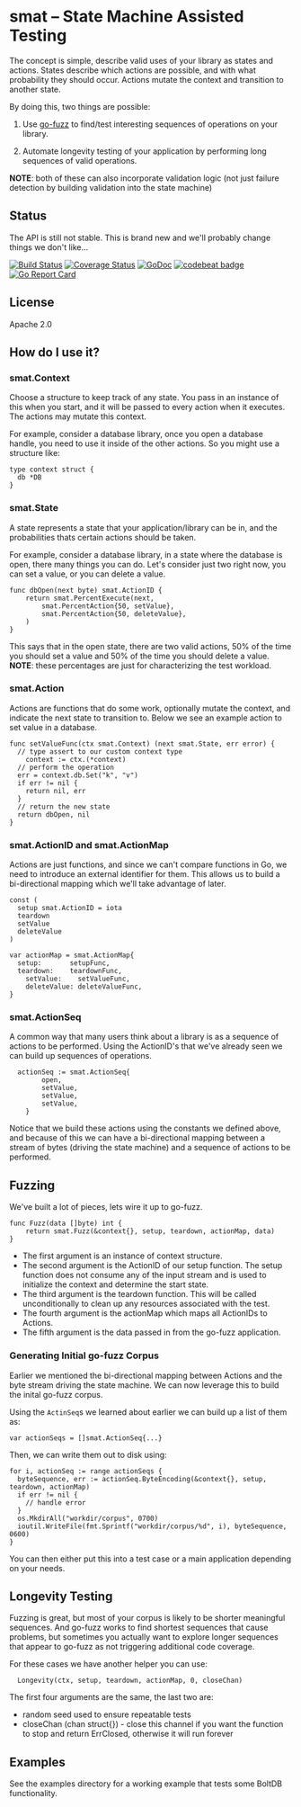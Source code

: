 # smat – State Machine Assisted Testing

The concept is simple, describe valid uses of your library as states and actions.  States describe which actions are possible, and with what probability they should occur.  Actions mutate the context and transition to another state.

By doing this, two things are possible:

1.  Use [go-fuzz](https://github.com/dvyukov/go-fuzz) to find/test interesting sequences of operations on your library.

2.  Automate longevity testing of your application by performing long sequences of valid operations.

**NOTE**: both of these can also incorporate validation logic (not just failure detection by building validation into the state machine)

## Status

The API is still not stable.  This is brand new and we'll probably change things we don't like...

[![Build Status](https://travis-ci.org/mschoch/smat.svg?branch=master)](https://travis-ci.org/mschoch/smat)
[![Coverage Status](https://coveralls.io/repos/github/mschoch/smat/badge.svg?branch=master)](https://coveralls.io/github/mschoch/smat?branch=master)
[![GoDoc](https://godoc.org/github.com/mschoch/smat?status.svg)](https://godoc.org/github.com/mschoch/smat)
[![codebeat badge](https://codebeat.co/badges/c3ff6180-a241-4128-97f0-fa6bf6f48752)](https://codebeat.co/projects/github-com-mschoch-smat)
[![Go Report Card](https://goreportcard.com/badge/github.com/mschoch/smat)](https://goreportcard.com/report/github.com/mschoch/smat)

## License

Apache 2.0

## How do I use it?

### smat.Context

Choose a structure to keep track of any state.  You pass in an instance of this when you start, and it will be passed to every action when it executes.  The actions may mutate this context.

For example, consider a database library, once you open a database handle, you need to use it inside of the other actions.  So you might use a structure like:

```
type context struct {
  db *DB
}
```

### smat.State

A state represents a state that your application/library can be in, and the probabilities thats certain actions should be taken.

For example, consider a database library, in a state where the database is open, there many things you can do.  Let's consider just two right now, you can set a value, or you can delete a value.

```
func dbOpen(next byte) smat.ActionID {
	return smat.PercentExecute(next,
		smat.PercentAction{50, setValue},
		smat.PercentAction{50, deleteValue},
	)
}
```

This says that in the open state, there are two valid actions, 50% of the time you should set a value and 50% of the time you should delete a value.  **NOTE**: these percentages are just for characterizing the test workload.

### smat.Action

Actions are functions that do some work, optionally mutate the context, and indicate the next state to transition to.  Below we see an example action to set value in a database.

```
func setValueFunc(ctx smat.Context) (next smat.State, err error) {
  // type assert to our custom context type
	context := ctx.(*context)
  // perform the operation
  err = context.db.Set("k", "v")
  if err != nil {
    return nil, err
  }
  // return the new state
  return dbOpen, nil
}
```

### smat.ActionID and smat.ActionMap

Actions are just functions, and since we can't compare functions in Go, we need to introduce an external identifier for them.  This allows us to build a bi-directional mapping which we'll take advantage of later.

```
const (
  setup smat.ActionID = iota
  teardown
  setValue
  deleteValue
)

var actionMap = smat.ActionMap{
  setup:       setupFunc,
  teardown:    teardownFunc,
	setValue:    setValueFunc,
	deleteValue: deleteValueFunc,
}
```

### smat.ActionSeq

A common way that many users think about a library is as a sequence of actions to be performed.  Using the ActionID's that we've already seen we can build up sequences of operations.

```
  actionSeq := smat.ActionSeq{
		open,
		setValue,
		setValue,
		setValue,
	}
```

Notice that we build these actions using the constants we defined above, and because of this we can have a bi-directional mapping between a stream of bytes (driving the state machine) and a sequence of actions to be performed.

## Fuzzing

We've built a lot of pieces, lets wire it up to go-fuzz.

```
func Fuzz(data []byte) int {
	return smat.Fuzz(&context{}, setup, teardown, actionMap, data)
}
```

* The first argument is an instance of context structure.
* The second argument is the ActionID of our setup function.  The setup function does not consume any of the input stream and is used to initialize the context and determine the start state.
* The third argument is the teardown function.  This will be called unconditionally to clean up any resources associated with the test.
* The fourth argument is the actionMap which maps all ActionIDs to Actions.
* The fifth argument is the data passed in from the go-fuzz application.

### Generating Initial go-fuzz Corpus

Earlier we mentioned the bi-directional mapping between Actions and the byte stream driving the state machine.  We can now leverage this to build the inital go-fuzz corpus.

Using the `ActinSeq`s we learned about earlier we can build up a list of them as:

    var actionSeqs = []smat.ActionSeq{...}

Then, we can write them out to disk using:

```
for i, actionSeq := range actionSeqs {
  byteSequence, err := actionSeq.ByteEncoding(&context{}, setup, teardown, actionMap)
  if err != nil {
    // handle error
  }
  os.MkdirAll("workdir/corpus", 0700)
  ioutil.WriteFile(fmt.Sprintf("workdir/corpus/%d", i), byteSequence, 0600)
}
```

You can then either put this into a test case or a main application depending on your needs.

## Longevity Testing

Fuzzing is great, but most of your corpus is likely to be shorter meaningful sequences.  And go-fuzz works to find shortest sequences that cause problems, but sometimes you actually want to explore longer sequences that appear to go-fuzz as not triggering additional code coverage.

For these cases we have another helper you can use:

```
  Longevity(ctx, setup, teardown, actionMap, 0, closeChan)
```

The first four arguments are the same, the last two are:
* random seed used to ensure repeatable tests
* closeChan (chan struct{}) - close this channel if you want the function to stop and return ErrClosed, otherwise it will run forever

## Examples

See the examples directory for a working example that tests some BoltDB functionality.
